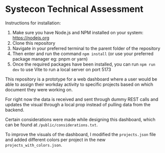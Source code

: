 # Systecon Technical Assessment
 
Instructions for installation:

1. Make sure you have Node.js and NPM installed on your system: https://nodejs.org
2. Clone this repository
3. Navigate in your preferred terminal to the parent folder of the repository
4. Then enter and run the command `npm install` (or use your preferred package manager eg: pnpm or yarn)
5. Once the required packages have been installed, you can run `npm run dev` to use Vite to run a local server on port 5173


This repository is a prototype for a web dashboard where a user would be able to assign their workday activity to specific projects based on which document they were working on.

For right now the data is received and sent through dummy REST calls and updates the visual through a local prop instead of pulling data from the backend.

Certain considerations were made while designing this dashboard, which can be found at `/public/considerations.txt`.

To improve the visuals of the dashboard, I modified the `projects.json` file and added different colors per project in the new `projects_with_colors.json`.

